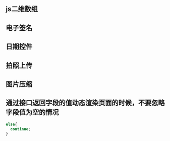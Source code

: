 ## js二维数组

## 电子签名

## 日期控件

## 拍照上传

## 图片压缩

## 通过接口返回字段的值动态渲染页面的时候，不要忽略字段值为空的情况
```js
else{
  continue;
}
```
